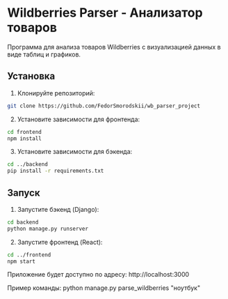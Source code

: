# Wildberries Parser - Анализатор товаров

Программа для анализа товаров Wildberries с визуализацией данных в виде таблиц и графиков.

## Установка

1. Клонируйте репозиторий:
```bash
git clone https://github.com/FedorSmorodskii/wb_parser_project
```

2. Установите зависимости для фронтенда:
```bash
cd frontend
npm install
```

3. Установите зависимости для бэкенда:
```bash
cd ../backend
pip install -r requirements.txt
```

## Запуск

1. Запустите бэкенд (Django):
```bash
cd backend
python manage.py runserver
```

2. Запустите фронтенд (React):
```bash
cd ../frontend
npm start
```

Приложение будет доступно по адресу:
http://localhost:3000


Пример команды:
python manage.py parse_wildberries "ноутбук"
